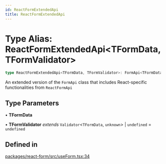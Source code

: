 ```yaml
---
id: ReactFormExtendedApi
title: ReactFormExtendedApi
---
```


# Type Alias: ReactFormExtendedApi\<TFormData, TFormValidator\>

```ts
type ReactFormExtendedApi<TFormData, TFormValidator>: FormApi<TFormData, TFormValidator> & ReactFormApi<TFormData, TFormValidator>;
```

An extended version of the `FormApi` class that includes React-specific functionalities from `ReactFormApi`

## Type Parameters

• **TFormData**

• **TFormValidator** *extends* `Validator`\<`TFormData`, `unknown`\> \| `undefined` = `undefined`

## Defined in

[packages/react-form/src/useForm.tsx:34](https://github.com/TanStack/Formblob/main/packages/react-form/src/useForm.tsx#L34)
